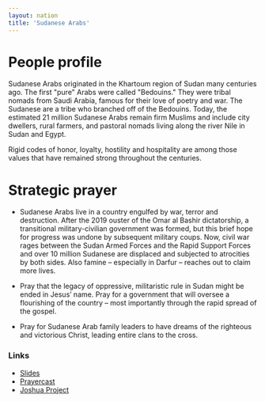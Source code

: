 ```yaml
---
layout: nation
title: 'Sudanese Arabs'
---
```


# People profile

Sudanese Arabs originated in the Khartoum region of Sudan many centuries ago. The first
"pure" Arabs were called "Bedouins." They were tribal nomads from Saudi Arabia, famous for
their love of poetry and war. The Sudanese are a tribe who branched off of the Bedouins.
Today, the estimated 21 million Sudanese Arabs remain firm Muslims and include city
dwellers, rural farmers, and pastoral nomads living along the river Nile in Sudan and
Egypt.

Rigid codes of honor, loyalty, hostility and hospitality are among those values that have
remained strong throughout the centuries.

# Strategic prayer

- Sudanese Arabs live in a country engulfed by war, terror and destruction. After the 2019
  ouster of the Omar al Bashir dictatorship, a transitional military-civilian government
  was formed, but this brief hope for progress was undone by subsequent military coups.
  Now, civil war rages between the Sudan Armed Forces and the Rapid Support Forces and
  over 10 million Sudanese are displaced and subjected to atrocities by both sides. Also
  famine – especially in Darfur – reaches out to claim more lives.

- Pray that the legacy of oppressive, militaristic rule in Sudan might be ended in Jesus’
  name. Pray for a government that will oversee a flourishing of the country – most
  importantly through the rapid spread of the gospel.

- Pray for Sudanese Arab family leaders to have dreams of the righteous and victorious
  Christ, leading entire clans to the cross.

### Links

- [Slides](http://kyk.kiekies.net/?src=https://ccwaterkloof.github.io/prayer/slides/sudan-arabs.md)
- [Prayercast](https://prayercast.com/prayer-topic/sudanese-arab/)
- [Joshua Project](https://joshuaproject.net/people_groups/15104)
